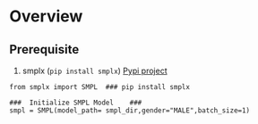# Overview

## Prerequisite
1. smplx (``` pip install smplx ```)  [Pypi project](https://pypi.org/project/smplx/)
```
from smplx import SMPL  ### pip install smplx

###  Initialize SMPL Model    ### 
smpl = SMPL(model_path= smpl_dir,gender="MALE",batch_size=1)

```
